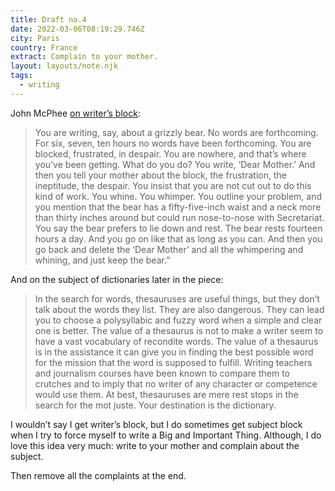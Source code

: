 ```yaml
---
title: Draft no.4
date: 2022-03-06T08:19:29.746Z
city: Paris
country: France
extract: Complain to your mother.
layout: layouts/note.njk
tags:
  - writing
---
```


John McPhee [on writer’s block](https://www.newyorker.com/magazine/2013/04/29/draft-no-4):

> You are writing, say, about a grizzly bear. No words are forthcoming. For six, seven, ten hours no words have been forthcoming. You are blocked, frustrated, in despair. You are nowhere, and that’s where you’ve been getting. What do you do? You write, ‘Dear Mother.’ And then you tell your mother about the block, the frustration, the ineptitude, the despair. You insist that you are not cut out to do this kind of work. You whine. You whimper. You outline your problem, and you mention that the bear has a fifty-five-inch waist and a neck more than thirty inches around but could run nose-to-nose with Secretariat. You say the bear prefers to lie down and rest. The bear rests fourteen hours a day. And you go on like that as long as you can. And then you go back and delete the ‘Dear Mother’ and all the whimpering and whining, and just keep the bear.”

And on the subject of dictionaries later in the piece:

> In the search for words, thesauruses are useful things, but they don’t talk about the words they list. They are also dangerous. They can lead you to choose a polysyllabic and fuzzy word when a simple and clear one is better. The value of a thesaurus is not to make a writer seem to have a vast vocabulary of recondite words. The value of a thesaurus is in the assistance it can give you in finding the best possible word for the mission that the word is supposed to fulfill. Writing teachers and journalism courses have been known to compare them to crutches and to imply that no writer of any character or competence would use them. At best, thesauruses are mere rest stops in the search for the mot juste. Your destination is the dictionary.

I wouldn’t say I get writer’s block, but I do sometimes get subject block when I try to force myself to write a Big and Important Thing. Although, I do love this idea very much: write to your mother and complain about the subject.

Then remove all the complaints at the end.
